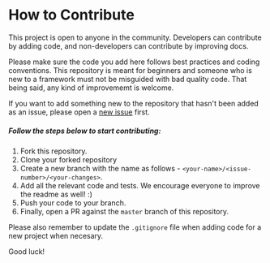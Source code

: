 # How to Contribute

This project is open to anyone in the community. Developers can contribute by adding code, and non-developers can contribute by improving docs. 

Please make sure the code you add here follows best practices and coding conventions. This repository is meant for beginners and someone who is new to a framework must not be misguided with bad quality code. That being said, any kind of improvememt is welcome.

If you want to add something new to the repository that hasn't been added as an issue, please open a [new issue](https://github.com/diptangsu/awesome-starter-templates/issues) first.


##### Follow the steps below to start contributing:

1. Fork this repository.
2. Clone your forked repository
3. Create a new branch with the name as follows - `<your-name>/<issue-number>/<your-changes>`.
4. Add all the relevant code and tests. We encourage everyone to improve the readme as well! :)
5. Push your code to your branch.
6. Finally, open a PR against the `master` branch of this repository.

Please also remember to update the `.gitignore` file when adding code for a new project when necesary.

Good luck!


